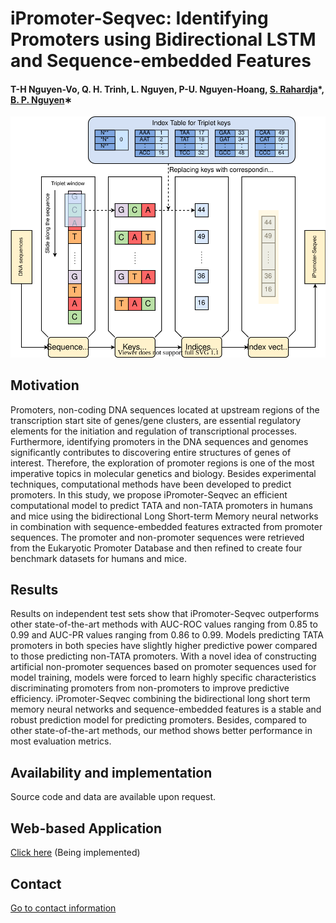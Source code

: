 # iPromoter-Seqvec: Identifying Promoters using Bidirectional LSTM and Sequence-embedded Features


#### T-H Nguyen-Vo, Q. H. Trinh, L. Nguyen, P-U. Nguyen-Hoang, [S. Rahardja](http://www.susantorahardja.com/)*, [B. P. Nguyen](https://homepages.ecs.vuw.ac.nz/~nguyenb5/about.html)∗

![alt text](https://github.com/mldlproject/2022-iPromoter-Seqvec/blob/main/iPromoter_Seqvec_abs.svg)

## Motivation
Promoters, non-coding DNA sequences located at upstream regions of the transcription start site of genes/gene clusters, are essential regulatory elements for the 
initiation and regulation of transcriptional processes. Furthermore, identifying promoters in the DNA sequences and genomes significantly contributes to discovering 
entire structures of genes of interest. Therefore, the exploration of promoter regions is one of the most imperative topics in molecular genetics and biology. Besides 
experimental techniques, computational methods have been developed to predict promoters. In this study, we propose iPromoter-Seqvec an efficient computational model 
to predict TATA and non-TATA promoters in humans and mice using the bidirectional Long Short-term Memory neural networks in combination with sequence-embedded features 
extracted from promoter sequences. The promoter and non-promoter sequences were retrieved from the Eukaryotic Promoter Database and then refined to create four benchmark 
datasets for humans and mice. 

## Results
Results on independent test sets show that iPromoter-Seqvec outperforms other state-of-the-art methods with AUC-ROC values ranging from 0.85 to 0.99 and AUC-PR values 
ranging from 0.86 to 0.99. Models predicting TATA promoters in both species have slightly higher predictive power compared to those predicting non-TATA promoters. With 
a novel idea of constructing artificial non-promoter sequences based on promoter sequences used for model training, models were forced to learn highly specific 
characteristics discriminating promoters from non-promoters to improve predictive efficiency. iPromoter-Seqvec combining the bidirectional long short term memory 
neural networks and sequence-embedded features is a stable and robust prediction model for predicting promoters. Besides, compared to other state-of-the-art methods, 
our method shows better performance in most evaluation metrics.


## Availability and implementation
Source code and data are available upon request. 

## Web-based Application
[Click here](http://13.238.182.15:888/) (Being implemented)

## Contact 
[Go to contact information](https://homepages.ecs.vuw.ac.nz/~nguyenb5/contact.html)
